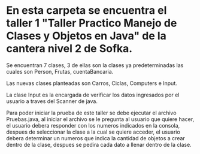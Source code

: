 # En esta carpeta se encuentra el taller 1 "Taller Practico Manejo de Clases y Objetos en Java" de la cantera nivel 2 de Sofka.

Se encuentran 7 clases, 3 de ellas son la clases ya predeterminadas las cuales son Person, Frutas, cuentaBancaria.

Las nuevas clases planteadas son Carros, Ciclas, Computers e Input.

La clase Input es la encargada de verificar los datos ingresados por el usuario a traves del Scanner de java.

Para poder iniciar la prueba de este taller se debe ejecutar el archivo Pruebas.java, al iniciar el archivo se le pregunta al usuario que quiere hacer, el usuario debera responder con los numeros indicados en la consola, despues de seleccionar la clase a la cual se quiere acceder, el usuario debera determinar un numeros que indica la cantidad de objetos a crear dentro de la clase, despues se pedira cada dato a llenar dentro de la clase.
